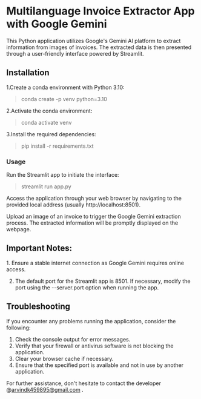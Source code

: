 # Multilanguage Invoice Extractor App with Google Gemini

<p> This Python application utilizes Google's Gemini AI platform to extract information from images of invoices. The extracted data is then presented through a user-friendly interface powered by Streamlit. </p>

## Installation
1.Create a conda environment with Python 3.10:
>conda create -p venv python=3.10

2.Activate the conda environment:
>conda activate venv

3.Install the required dependencies:
> pip install -r requirements.txt

### Usage
Run the Streamlit app to initiate the interface:
> streamlit run app.py
<p> Access the application through your web browser by navigating to the provided local address (usually http://localhost:8501). </p>
<p> Upload an image of an invoice to trigger the Google Gemini extraction process. The extracted information will be promptly displayed on the webpage. </p>

## Important Notes:
<p>
  1. Ensure a stable internet connection as Google Gemini requires online access.
  
  2. The default port for the Streamlit app is 8501. If necessary, modify the port using the --server.port option when running the app. 
</p>

## Troubleshooting
<p> If you encounter any problems running the application, consider the following:

1. Check the console output for error messages.
2. Verify that your firewall or antivirus software is not blocking the application.
3. Clear your browser cache if necessary.
4. Ensure that the specified port is available and not in use by another application.

For further assistance, don't hesitate to contact the developer @arvindk459895@gmail.com . </p>
